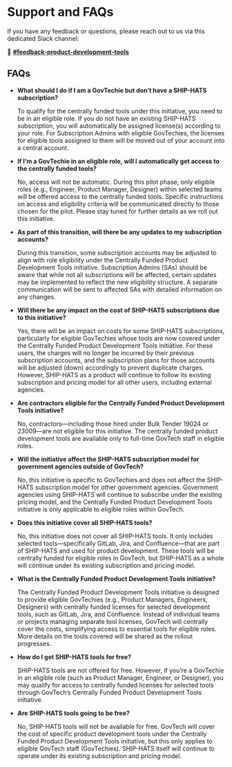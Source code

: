 # Support and FAQs
 
 If you have any feedback or questions, please reach out to us via this dedicated Slack channel: 
 
 💬 [**#feedback-product-development-tools**](https://govtech.enterprise.slack.com/archives/C07UF60HY9Y)

 ## FAQs

- **What should I do if I am a GovTechie but don’t have a SHIP-HATS subscription?**

    To qualify for the centrally funded tools under this initiative, you need to be in an eligible role. If you do not have an existing SHIP-HATS subscription, you will automatically be assigned license(s) according to your role. For Subscription Admins with eligible GovTechies, the licenses for eligible tools assigned to them will be moved out of your account into a central account.



- **If I’m a GovTechie in an eligible role, will I automatically get access to the centrally funded tools?**

    No, access will not be automatic. During this pilot phase, only eligible roles (e.g., Engineer, Product Manager, Designer) within selected teams will be offered access to the centrally funded tools. Specific instructions on access and eligibility criteria will be communicated directly to those chosen for the pilot. Please stay tuned for further details as we roll out this initiative.



- **As part of this transition, will there be any updates to my subscription accounts?**

    During this transition, some subscription accounts may be adjusted to align with role eligibility under the Centrally Funded Product Development Tools initiative. Subscription Admins (SAs) should be aware that while not all subscriptions will be affected, certain updates may be implemented to reflect the new eligibility structure. A separate communication will be sent to affected SAs with detailed information on any changes.

- **Will there be any impact on the cost of SHIP-HATS subscriptions due to this initiative?**

    Yes, there will be an impact on costs for some SHIP-HATS subscriptions, particularly for eligible GovTechies whose tools are now covered under the Centrally Funded Product Development Tools initiative. For these users, the charges will no longer be incurred by their previous subscription accounts, and the subscription plans for those accounts will be adjusted (down) accordingly to prevent duplicate charges. However, SHIP-HATS as a product will continue to follow its existing subscription and pricing model for all other users, including external agencies.

- **Are contractors eligible for the Centrally Funded Product Development Tools initiative?**

    No, contractors—including those hired under Bulk Tender 19024 or 23009—are not eligible for this initiative. The centrally funded product development tools are available only to full-time GovTech staff in eligible roles.

- **Will the initiative affect the SHIP-HATS subscription model for government agencies outside of GovTech?**

    No, this initiative is specific to GovTechies and does not affect the SHIP-HATS subscription model for other government agencies. Government agencies using SHIP-HATS will continue to subscribe under the existing pricing model, and the Centrally Funded Product Development Tools initiative is only applicable to eligible roles within GovTech.

- **Does this initiative cover all SHIP-HATS tools?**

    No, this initiative does not cover all SHIP-HATS tools. It only includes selected tools—specifically GitLab, Jira, and Confluence—that are part of SHIP-HATS and used for product development. These tools will be centrally funded for eligible roles in GovTech, but SHIP-HATS as a whole will continue under its existing subscription and pricing model.

- **What is the Centrally Funded Product Development Tools initiative?**

    The Centrally Funded Product Development Tools initiative is designed to provide eligible GovTechies (e.g., Product Managers, Engineers, Designers) with centrally funded licenses for selected development tools, such as GitLab, Jira, and Confluence. Instead of individual teams or projects managing separate tool licenses, GovTech will centrally cover the costs, simplifying access to essential tools for eligible roles. More details on the tools covered will be shared as the rollout progresses.

- **How do I get SHIP-HATS tools for free?**

    SHIP-HATS tools are not offered for free. However, if you’re a GovTechie in an eligible role (such as Product Manager, Engineer, or Designer), you may qualify for access to centrally funded licenses for selected tools through GovTech’s Centrally Funded Product Development Tools initiative.

- **Are SHIP-HATS tools going to be free?**

    No, SHIP-HATS tools will not be available for free. GovTech will cover the cost of specific product development tools under the Centrally Funded Product Development Tools initiative, but this only applies to eligible GovTech staff (GovTechies). SHIP-HATS itself will continue to operate under its existing subscription and pricing model.

